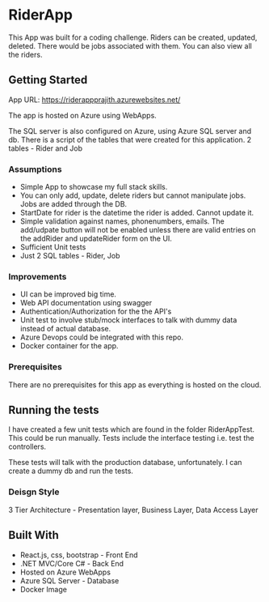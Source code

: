 # RiderApp

This App was built for a coding challenge. Riders can be created, updated, deleted. There would be jobs associated with them. You can also view all the riders. 

## Getting Started

App URL: https://riderappprajith.azurewebsites.net/

The app is hosted on Azure using WebApps.

The SQL server is also configured on Azure, using Azure SQL server and db. There is a script of the tables that were created for this application. 2 tables - Rider and Job

### Assumptions

* Simple App to showcase my full stack skills.
* You can only add, update, delete riders but cannot manipulate jobs. Jobs are added through the DB.
* StartDate for rider is the datetime the rider is added. Cannot update it.
* Simple validation against names, phonenumbers, emails. The add/udpate button will not be enabled unless there are valid entries on the addRider and updateRider form on the UI.
* Sufficient Unit tests
* Just 2 SQL tables - Rider, Job

### Improvements

* UI can be improved big time.
* Web API documentation using swagger
* Authentication/Authorization for the the API's
* Unit test to involve stub/mock interfaces to talk with dummy data instead of actual database.
* Azure Devops could be integrated with this repo.
* Docker container for the app.

### Prerequisites

There are no prerequisites for this app as everything is hosted on the cloud. 


## Running the tests

I have created a few unit tests which are found in the folder RiderAppTest. This could be run manually. Tests include the interface testing i.e. test the controllers. 

These tests will talk with the production database, unfortunately. I can create a dummy db and run the tests.


### Deisgn Style

3 Tier Architecture - Presentation layer, Business Layer, Data Access Layer

## Built With

* React.js, css, bootstrap - Front End 
* .NET MVC/Core C# - Back End
* Hosted on Azure WebApps
* Azure SQL Server - Database
* Docker Image
